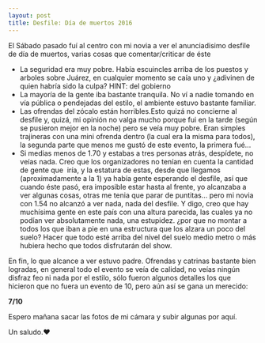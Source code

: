 ```yaml
---
layout: post
title: Desfile: Día de muertos 2016
---
```

El Sábado pasado fuí al centro con mi novia a ver el anunciadisimo desfile de día de muertos, varias cosas que comentar/criticar de éste

* La seguridad era muy pobre. Había escuincles arriba de los puestos y arboles sobre Juárez, en cualquier momento se caía uno y ¿adivinen de quien habría sido la culpa? HINT: del gobierno
* La mayoría de la gente iba bastante tranquila. No ví a nadie tomando en vía pública o pendejadas del estilo, el ambiente estuvo bastante familiar.
* Las ofrendas del zócalo están horribles.Esto quizá no concierne al desfile y, quizá, mi opinión no valga mucho porque fui en la tarde (según se pusieron mejor en la noche) pero se veía muy pobre. Eran simples trajineras con una mini ofrenda dentro (la cual era la misma para todos), la segunda parte que menos me gustó de este evento, la primera fué...
* Si medias menos de 1.70 y estabas a tres personas atrás, despídete, no veías nada. Creo que los organizadores no tenían en cuenta la cantidad de gente que  iría, y la estatura de estas, desde que llegamos (aproximadamente a la 1) ya había gente esperando el desfile, así que cuando éste pasó, era imposible estar hasta al frente, yo alcanzaba a ver algunas cosas, otras me tenia que parar de puntitas... pero mi novia con 1.54 no alcanzó a ver nada, nada del desfile. Y digo, creo que hay muchísima gente en este país con una altura parecida, las cuales ya no podían ver absolutamente nada, una estupidez. ¿por que no montar a todos los que iban a pie en una estructura que los alzara un poco del suelo? Hacer que todo esté arriba del nivel del suelo medio metro o más hubiera hecho que todos disfrutarán del show.

En fin, lo que alcance a ver estuvo padre. Ofrendas y catrinas bastante bien logradas, en general todo el evento se veía de calidad, no veías ningún disfraz feo ni nada por el estilo, sólo fueron algunos detalles los que hicieron que no fuera un evento de 10, pero aún así se gana un merecido:

**7/10**

Espero mañana sacar las fotos de mi cámara y subir algunas por aquí.

Un saludo.❤
